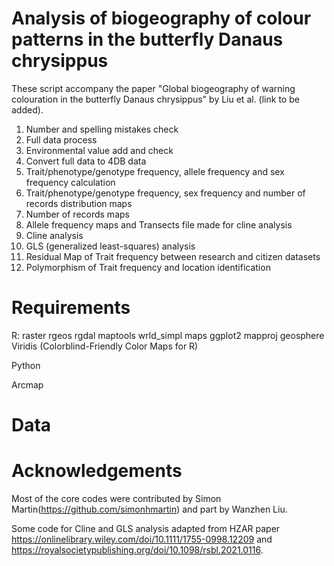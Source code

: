 # Analysis of biogeography of colour patterns in the butterfly Danaus chrysippus
These script accompany the paper "Global biogeography of warning colouration in the butterfly Danaus chrysippus" by Liu et al. (link to be added).

1. Number and spelling mistakes check
2. Full data process 
3. Environmental value add and check
4. Convert full data to 4DB data
5. Trait/phenotype/genotype frequency, allele frequency and sex frequency calculation
6. Trait/phenotype/genotype frequency, sex frequency and number of records distribution maps
7. Number of records maps
8. Allele frequency maps and Transects file made for cline analysis
9. Cline analysis
10. GLS (generalized least-squares) analysis
11. Residual Map of Trait frequency between research and citizen datasets
12. Polymorphism of Trait frequency and location identification


# Requirements
R:
raster
rgeos
rgdal
maptools
wrld_simpl
maps
ggplot2
mapproj
geosphere
Viridis (Colorblind-Friendly Color Maps for R)

Python

Arcmap


# Data

# Acknowledgements
Most of the core codes were contributed by Simon Martin(https://github.com/simonhmartin) and part by Wanzhen Liu.

Some code for Cline and GLS analysis adapted from HZAR paper https://onlinelibrary.wiley.com/doi/10.1111/1755-0998.12209 and https://royalsocietypublishing.org/doi/10.1098/rsbl.2021.0116. 
